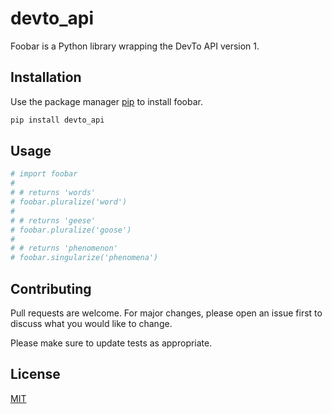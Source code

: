 # devto_api

Foobar is a Python library wrapping the DevTo API version 1.

## Installation

Use the package manager [pip](https://pip.pypa.io/en/stable/) to install foobar.

```bash
pip install devto_api
```

## Usage

```python
# import foobar
#
# # returns 'words'
# foobar.pluralize('word')
#
# # returns 'geese'
# foobar.pluralize('goose')
#
# # returns 'phenomenon'
# foobar.singularize('phenomena')
```

## Contributing

Pull requests are welcome. For major changes, please open an issue first
to discuss what you would like to change.

Please make sure to update tests as appropriate.

## License

[MIT](https://choosealicense.com/licenses/mit/)
